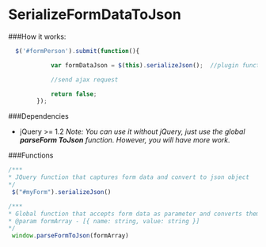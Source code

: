 # SerializeFormDataToJson

###How it works:
```javascript
  $('#formPerson').submit(function(){

			var formDataJson = $(this).serializeJson();  //plugin function

			//send ajax request

			return false;
		});
```

###Dependencies

- jQuery >= 1.2
*Note: You can use it without jQuery, just use the global **parseForm ToJson** function. However, you will have more work.*

###Functions
```javascript
/***
* JQuery function that captures form data and convert to json object
*/
 $("#myForm").serializeJson()
```

```javascript
/***
* Global function that accepts form data as parameter and converts them to json object
* @param formArray - [{ name: string, value: string }]
*/
 window.parseFormToJson(formArray)
```